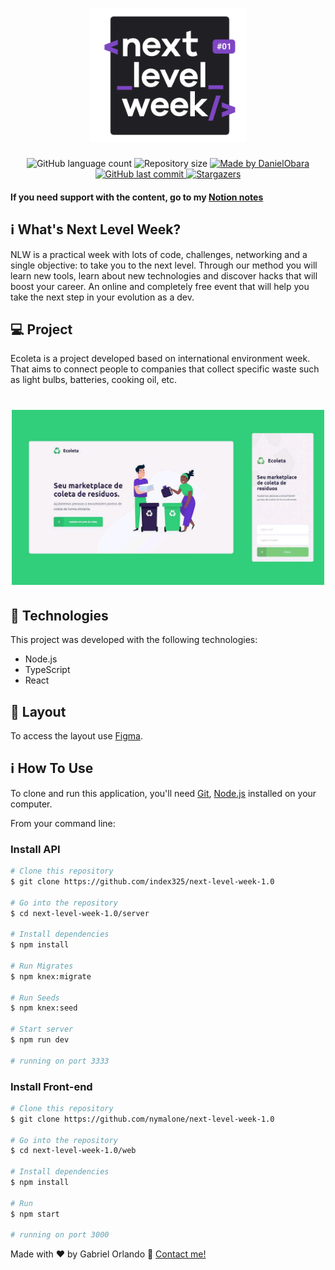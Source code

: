 <h1 align="center">
    <img alt="NextLevelWeek" title="#NextLevelWeek" src='./web/src/assets/nlw.png' width="250px" />
</h1>

<p align="center">
  <img alt="GitHub language count" src="https://img.shields.io/github/languages/count/index325/nlw1_projeto?color=%2304D361">

  <img alt="Repository size" src="https://img.shields.io/github/repo-size/index325/nlw1_projeto">
	
  <a href="https://www.linkedin.com/in/gabriel-orlando-07266a117/">
    <img alt="Made by DanielObara" src="https://img.shields.io/badge/made%20by-index325-%2304D361">
  </a>

  <a href="https://github.com/index325/nlw1_projeto/commits/master">
    <img alt="GitHub last commit" src="https://img.shields.io/github/last-commit/index325/nlw1_projeto">
  </a>
   <a href="https://github.com/index325/nlw1_projeto/stargazers">
    <img alt="Stargazers" src="https://img.shields.io/github/stars/index325/nlw1_projeto?style=social">
  </a>
</p>

#### If you need support with the content, go to my [Notion notes](https://www.notion.so/NLW-6fe8f579d7ec49018926d0c81d546325)


## :information_source: What's Next Level Week?

NLW is a practical week with lots of code, challenges, networking and a single objective: to take you to the next level.
Through our method you will learn new tools, learn about new technologies and discover hacks that will boost your career.
An online and completely free event that will help you take the next step in your evolution as a dev.

## 💻 Project

Ecoleta is a project developed based on international environment week. 
That aims to connect people to companies that collect specific waste such as light bulbs, batteries, cooking oil, etc.

<h1 align="center">
    <img alt="Example" title="Example" src="./web/src/assets/example.png" width="500px" />
</h1>


## :rocket: Technologies

This project was developed with the following technologies:

- Node.js
- TypeScript
- React

## 🔖 Layout

To access the layout use [Figma](https://www.figma.com/file/1SxgOMojOB2zYT0Mdk28lB/).

## :information_source: How To Use

To clone and run this application, you'll need [Git](https://git-scm.com), [Node.js](https://nodejs.org/en/) installed on your computer.

From your command line:

### Install API 

```bash
# Clone this repository
$ git clone https://github.com/index325/next-level-week-1.0

# Go into the repository
$ cd next-level-week-1.0/server

# Install dependencies
$ npm install

# Run Migrates
$ npm knex:migrate

# Run Seeds
$ npm knex:seed

# Start server
$ npm run dev

# running on port 3333
```

### Install Front-end

```bash
# Clone this repository
$ git clone https://github.com/nymalone/next-level-week-1.0

# Go into the repository
$ cd next-level-week-1.0/web

# Install dependencies
$ npm install

# Run
$ npm start

# running on port 3000
```


Made with ♥ by Gabriel Orlando :wave: [Contact me!](https://www.linkedin.com/in/gabriel-orlando-07266a117/)
